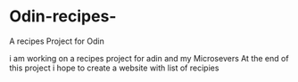 # Odin-recipes-
A recipes Project for Odin


i am working on a recipes project for adin and my Microsevers 
At the end of this project i hope to create a website with list of recipies

